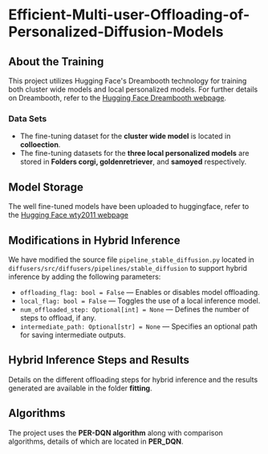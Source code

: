 # Efficient-Multi-user-Offloading-of-Personalized-Diffusion-Models

## About the Training

This project utilizes Hugging Face's Dreambooth technology for training both cluster wide models and local personalized models. For further details on Dreambooth, refer to the [Hugging Face Dreambooth webpage]([https://huggingface.co/docs](https://github.com/huggingface/diffusers/tree/main/examples/dreambooth)).

### Data Sets

- The fine-tuning dataset for the **cluster wide model** is located in **colloection**.
- The fine-tuning datasets for the **three local personalized models** are stored in **Folders corgi, goldenretriever**, and **samoyed** respectively.

## Model Storage

The well fine-tuned models have been uploaded to huggingface, refer to the [Hugging Face wty2011 webpage]([https://huggingface.co/docs](https://huggingface.co/wty2011))

## Modifications in Hybrid Inference

We have modified the source file `pipeline_stable_diffusion.py` located in `diffusers/src/diffusers/pipelines/stable_diffusion` to support hybrid inference by adding the following parameters:
- `offloading_flag: bool = False` — Enables or disables model offloading.
- `local_flag: bool = False` — Toggles the use of a local inference model.
- `num_offloaded_step: Optional[int] = None` — Defines the number of steps to offload, if any.
- `intermediate_path: Optional[str] = None` — Specifies an optional path for saving intermediate outputs.

## Hybrid Inference Steps and Results

Details on the different offloading steps for hybrid inference and the results generated are available in the folder **fitting**.

## Algorithms

The project uses the **PER-DQN algorithm** along with comparison algorithms, details of which are located in **PER_DQN**.
